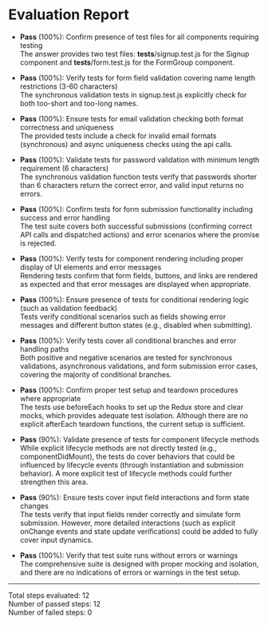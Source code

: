 # Evaluation Report

- **Pass** (100%): Confirm presence of test files for all components requiring testing  
  The answer provides two test files: __tests__/signup.test.js for the Signup component and __tests__/form.test.js for the FormGroup component.

- **Pass** (100%): Verify tests for form field validation covering name length restrictions (3-60 characters)  
  The synchronous validation tests in signup.test.js explicitly check for both too-short and too-long names.

- **Pass** (100%): Ensure tests for email validation checking both format correctness and uniqueness  
  The provided tests include a check for invalid email formats (synchronous) and async uniqueness checks using the api calls.

- **Pass** (100%): Validate tests for password validation with minimum length requirement (6 characters)  
  The synchronous validation function tests verify that passwords shorter than 6 characters return the correct error, and valid input returns no errors.

- **Pass** (100%): Confirm tests for form submission functionality including success and error handling  
  The test suite covers both successful submissions (confirming correct API calls and dispatched actions) and error scenarios where the promise is rejected.

- **Pass** (100%): Verify tests for component rendering including proper display of UI elements and error messages  
  Rendering tests confirm that form fields, buttons, and links are rendered as expected and that error messages are displayed when appropriate.

- **Pass** (100%): Ensure presence of tests for conditional rendering logic (such as validation feedback)  
  Tests verify conditional scenarios such as fields showing error messages and different button states (e.g., disabled when submitting).

- **Pass** (100%): Verify tests cover all conditional branches and error handling paths  
  Both positive and negative scenarios are tested for synchronous validations, asynchronous validations, and form submission error cases, covering the majority of conditional branches.

- **Pass** (100%): Confirm proper test setup and teardown procedures where appropriate  
  The tests use beforeEach hooks to set up the Redux store and clear mocks, which provides adequate test isolation. Although there are no explicit afterEach teardown functions, the current setup is sufficient.

- **Pass** (90%): Validate presence of tests for component lifecycle methods  
  While explicit lifecycle methods are not directly tested (e.g., componentDidMount), the tests do cover behaviors that could be influenced by lifecycle events (through instantiation and submission behavior). A more explicit test of lifecycle methods could further strengthen this area.

- **Pass** (90%): Ensure tests cover input field interactions and form state changes  
  The tests verify that input fields render correctly and simulate form submission. However, more detailed interactions (such as explicit onChange events and state update verifications) could be added to fully cover input dynamics.

- **Pass** (100%): Verify that test suite runs without errors or warnings  
  The comprehensive suite is designed with proper mocking and isolation, and there are no indications of errors or warnings in the test setup.

---

Total steps evaluated: 12  
Number of passed steps: 12  
Number of failed steps: 0